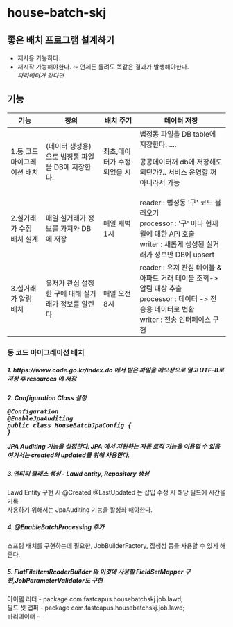 # house-batch-skj

<h2>좋은 배치 프로그램 설계하기</h2>
<ul>
    <li>재사용 가능하다.</li>
    <li>재시작 가능해야한다. &ac; 언제든 돌려도 똑같은 결과가 발생해야한다.<br/><i>파라메터가 같다면</i></li>
</ul>

<h2>기능</h2>
<table>
<thead>
<tr>
<th>기능</th>
<th>정의</th>
<th>배치 주기</th>
<th>데이터 저장</th>
</tr>
</thead>
<tbody>
<tr>
<td>1.동 코드 마이그레이션 배치</td>
<td>(데이터 생성용)으로 법정통 파일을 DB에 저장한다.</td>
<td>최초,데이터가 수정되었을 시 </td>
<td>법정동 파일을 DB table에 저장한다. .... <p>공공데이터꺼 db에 저장해도 되던가?.. 서비스 운영할 꺼 아니라서 가능</p></td>
</tr>
<tr>
<td>2.실거래가 수집 배치 설계</td>
<td>매일 실거래가 정보를 가져와 DB에 저장</td>
<td>매일 새벽 1시</td>
<td>reader : 법정동 '구' 코드 불러오기<br/>
    processor : '구' 마다 현재 월에 대한 API 호출<br/>
    writer : 새롭게 생성된 실거래가 정보만 DB에 upsert
</td>
</tr>
<tr>
<td>3.실거래가 알림 배치</td>
<td>유저가 관심 설정한 구에 대해 실거래가 정보를 알린다</td>
<td>매일 오전 8시</td>
<td>reader : 유저 관심 테이블 & 아파트 거래 테이블 조회-> 알림 대상 추출<br/>
    processor : 데이터 -> 전송용 데이터로 변환<br/>
    writer : 전송 인터페이스 구현
</td>
</tr>
</tbody>


</table>

<div>
<h3>동 코드 마이그레이션 배치</h3>
<h5>1. https://www.code.go.kr/index.do 에서 받은 파일을 메모장으로 열고 UTF-8로 저장 후 resources 에 저장</h5>
<h5>2. Configuration Class 설정
    <p style="background-color:#EEEEEE;">
<div>
<pre>
@Configuration
@EnableJpaAuditing
public class HouseBatchJpaConfig {
}
</pre>
<p>JPA Auditing 기능을 설정한다. JPA 에서 지원하는 자동 로직 기능을 이용할 수 있음 <br/>
여기서는 created와 updated를 위해 사용한다.</p>
</div>
<h5>3.엔티티 클래스 생성 - Lawd entity, Repository  생성</h5>
<div>Lawd Entity 구현 시 @Created,@LastUpdated 는 삽입 수정 시 해당 필드에 시간을 기록</div>
<div>사용하기 위해서는 JpaAuditing 기능을 활성화 해야한다.</div>

<h5>4. @EnableBatchProcessing 추가</h5>
<div>스프링 배치를 구현하는데 필요한, JobBuilderFactory, 잡생성 등을 사용할 수 있게 해준다.</div>
<h5>5. FlatFileItemReaderBuilder 와 이것에 사용할 FieldSetMapper 구현,JobParameterValidator도 구현</h5>
<div>
아이템 리더 -  package com.fastcapus.housebatchskj.job.lawd; <br/>
필드 셋 맵퍼 - package com.fastcapus.housebatchskj.job.lawd;<br/>
바리데이터 - 
</div>
</div>